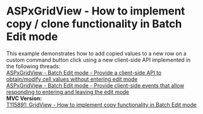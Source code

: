 # ASPxGridView - How to implement copy / clone functionality in Batch Edit mode


<p>This example demonstrates how to add copied values to a new row on a custom command button click using a new client-side API implemented in the following threads:<br /><a href="https://www.devexpress.com/Support/Center/p/S172878">ASPxGridView - Batch Edit mode - Provide a client-side API to obtain/modify cell values without entering edit mode</a> <br /><a href="https://www.devexpress.com/Support/Center/p/S172826">ASPxGridView - Batch Edit mode - Provide client-side events that allow responding to entering and leaving the edit mode</a><br /><strong>MVC Version:</strong><br /><a href="https://www.devexpress.com/Support/Center/p/T115891">T115891: GridView - How to implement copy functionality in Batch Edit mode</a></p>

<br/>


